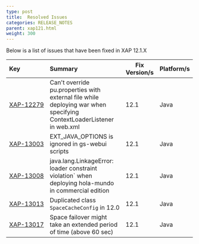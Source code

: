 ```yaml
---
type: post
title:  Resolved Issues
categories: RELEASE_NOTES
parent: xap121.html
weight: 300
---
```



Below is a list of issues that have been fixed in XAP 12.1.X




| Key      | Summary                            | Fix Version/s    | Platform/s        |
|:---------|:-------------------------------------------------------------|----------------|---------------| 
|<nobr>[XAP-12279](https://xap-issues.atlassian.net/browse/XAP-12279)<nobr>| Can't override pu.properties with external file while deploying war when specifying ContextLoaderListener in web.xml |12.1| Java|
|[XAP-13003](https://xap-issues.atlassian.net/browse/XAP-13003) | EXT_JAVA_OPTIONS is ignored in gs-webui scripts | 12.1  | Java|
|[XAP-13008](https://xap-issues.atlassian.net/browse/XAP-13008) | java.lang.LinkageError: loader constraint violation` when deploying hola-mundo in commercial edition | 12.1| Java|
|[XAP-13013](https://xap-issues.atlassian.net/browse/XAP-13013) | Duplicated class `SpaceCacheConfig` in 12.0 | 12.1 | Java|
|[XAP-13017](https://xap-issues.atlassian.net/browse/XAP-13017) | Space failover might take an extended period of time (above 60 sec) | 12.1 | Java |




 

